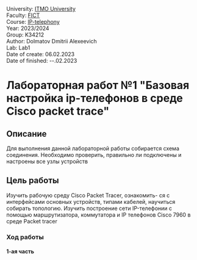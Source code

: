 University: [ITMO University](https://itmo.ru/ru/)  
Faculty: [FICT](https://fict.itmo.ru)  
Course: [IP-telephony](https://itmo-ict-faculty.github.io/ip-telephony/)   
Year: 2023/2024  
Group: K34212  
Author: Dolmatov Dmitrii Alexeevich  
Lab: Lab1  
Date of create: 06.02.2023  
Date of finished: --.02.2023  

# Лабораторная работ №1 "Базовая настройка ip-телефонов в среде Сisco packet trace"  
## Описание  
Для выполнения данной лабораторной работы собирается схема соединения. Необходимо проверить, правильно ли подключены и настроены все узлы устройств  
## Цель работы  
Изучить рабочую среду Cisco Packet Tracer, ознакомить- ся с интерфейсами основных устройств, типами кабелей, научиться собирать топологию. Изучить построение сети IP-телефонии с помощью маршрутизатора, коммутатора и IP телефонов Cisco 7960 в среде Packet tracer  
### Ход работы  
#### 1-ая часть  
